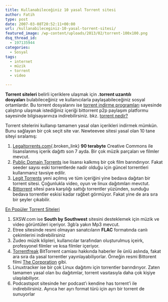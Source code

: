 ```yaml
---
title: Kullanabileceğiniz 10 yasal Torrent sitesi
author: Fatih
type: post
date: 2007-03-08T20:52:11+00:00
url: /kullanabileceginiz-10-yasal-torrent-sitesi/
featured_image: /wp-content/uploads/2013/02/torrent-100x100.png
dsq_thread_id:
  - 197135944
categories:
  - Sosyal
tags:
  - internet
  - müzik
  - torrent
  - video

---
```

**Torrent siteleri** belirli içeriklere ulaşmak için **.torrent uzantılı dosyaları** bulabileceğiniz ve kullanıcılarla paylaşabileceğiniz sosyal ortamlardır. Bu torrent dosyalarını ise [torrent indirme programları][1] sayesinde çalıştırıp ulaşmak istediğiniz içeriği bittorrent p2p paylaşım platformu sayesinde bilgisayarınıza indirebilirsiniz. bkz. [torrent nedir?][2]

Torrent sitelerini kullanıp tamamen yasal olan içerikleri indirmek mümkün. Bunu sağlayan bir çok seçit site var. Newteevee sitesi yasal olan 10 tane siteyi sıralamış:



  1. [Legaltorrents.com][3]{.broken_link} **90 terabyte** Creative Commons ile lisanslanmış içerik dağıttı son 7 ayda. Bir çok müzik parçaları ve filmler mevcut.
  2. [Public Domain Torrents][4] ise lisansı kalkmış bir çok film barındırıyor. Fakat seeder sayısı eski torrentlerde nadir olduğu için güncel torrentleri kullanmanız tavsiye edilir.
  3. [Legit Torrents][5] yeni açılmış ve tüm içeriğini yine bedava dağıtan bir torrent sitesi. Çoğunlukla video, oyun ve linux dağıtımları mevctut.
  4. [Bittorrent][6] sitesi para karşılığı sattığı torrentler yüzünden, sunduğu bedava torrentler eskisi kadar rağbet görmüyor. Fakat yine de ara sıra bir şeyler çıkabilir.

<p class="info">
  <a title="En Popüler Torrent Siteleri" href="https://www.murekkep.org/en-populer-10-torrent-sitesi-2013-10931">En Popüler Torrent Siteleri</a>
</p>

  1. SXSW.com ise **South by Southwest** sitesini desteklemek için müzik ve video görüntüleri içeriyor. 3gb&#8217;a yakın Mp3 mevcut.
  2. Etree sitesinde resmi olmayan sanatcıların **FLAC** formatında canlı çekimlerini indirebilirsiniz
  3. Zudeo müzik klipleri, kullanıcılar tarafından oluşturulmuş içeirk, profesyonel filmler ve kısa filmler içeriyor.
  4. [Torrentfreak][7] BitTorrent camiası hakkında haberler ile ünlü aslında, fakat ara sıra da yasal torrentler yayınlayabiliyorlar. Örneğin resmi Bittorent filmi [The Corporation][8] gibi.
  5. Linuxtracker ise bir çok Linux dağıtımı için torrentler barındırıyor. Zaten tamamen yasal olan bu dağıtımlar, torrent vasıtasıyla daha çok kişiye ulaşılabiliyor.
  6. Podcastspot sitesinde her podcast&#8217;ı kendine has torrent&#8217;i ile indirebilirsiniz. Ayrıca her ayrı format türü için ayrı bir torrent de sunuyorlar

 [1]: https://www.murekkep.org/en-iyi-5-torrent-indirme-programi-7611 "torrent indirme programları"
 [2]: https://www.murekkep.org/torrent-nedir-torrent-dosyalari-nasil-calisir-3593 "torrent nedir"
 [3]: https://www.legaltorrents.com/
 [4]: https://www.publicdomaintorrents.com/
 [5]: https://www.legittorrents.info/
 [6]: https://www.bittorrent.com/
 [7]: https://www.torrentfreak.com/
 [8]: https://torrentfreak.com/sundance-winner-the-corporation-released-for-free-on-bittorrent/